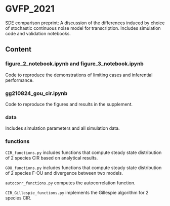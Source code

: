 # GVFP_2021
SDE comparison preprint: A discussion of the differences induced by choice of stochastic continuous noise model for transcription. Includes simulation code and validation notebooks.


## Content

### figure_2_notebook.ipynb and figure_3_notebook.ipynb
Code to reproduce the demonstrations of limiting cases and inferential performance.

### gg210824_gou_cir.ipynb
Code to reproduce the figures and results in the supplement. 

### data
Includes simulation parameters and all simulation data.

### functions
``CIR_functions.py`` includes functions that compute steady state distribution of 2 species CIR based on analytical results.

``GOU_functions.py`` includes functions that compute steady state distribution of 2 species Γ-OU and divergence between two models.

``autocorr_functions.py`` computes the autocorrelation function.

``CIR_Gillespie_functions.py`` implements the Gillespie algorithm for 2 species CIR.

